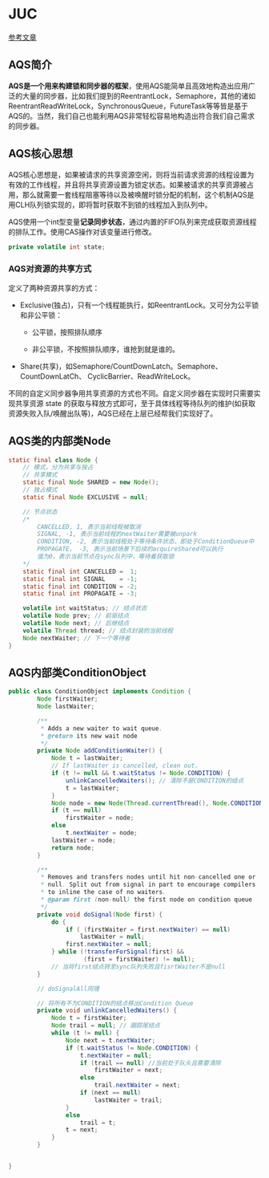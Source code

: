 # JUC

<a href="https://pdai.tech/md/java/thread/java-thread-x-lock-AbstractQueuedSynchronizer.html">参考文章</a>

## AQS简介

**AQS是一个用来构建锁和同步器的框架**，使用AQS能简单且高效地构造出应用广泛的大量的同步器，比如我们提到的ReentrantLock，Semaphore，其他的诸如ReentrantReadWriteLock，SynchronousQueue，FutureTask等等皆是基于AQS的。当然，我们自己也能利用AQS非常轻松容易地构造出符合我们自己需求的同步器。

## AQS核心思想

AQS核心思想是，如果被请求的共享资源空闲，则将当前请求资源的线程设置为有效的工作线程，并且将共享资源设置为锁定状态。如果被请求的共享资源被占用，那么就需要一套线程阻塞等待以及被唤醒时锁分配的机制，这个机制AQS是用CLH队列锁实现的，即将暂时获取不到锁的线程加入到队列中。

AQS使用一个int型变量**记录同步状态**，通过内置的FIFO队列来完成获取资源线程的排队工作。使用CAS操作对该变量进行修改。

```java
private volatile int state;
```

### AQS对资源的共享方式

定义了两种资源共享的方式：

- Exclusive(独占)，只有一个线程能执行，如ReentrantLock。又可分为公平锁和非公平锁：
  
  - 公平锁，按照排队顺序
  
  - 非公平锁，不按照排队顺序，谁抢到就是谁的。

- Share(共享)，如Semaphore/CountDownLatch。Semaphore、CountDownLatCh、 CyclicBarrier、ReadWriteLock。

不同的自定义同步器争用共享资源的方式也不同。自定义同步器在实现时只需要实现共享资源 state 的获取与释放方式即可，至于具体线程等待队列的维护(如获取资源失败入队/唤醒出队等)，AQS已经在上层已经帮我们实现好了。

## AQS类的内部类Node

```java
static final class Node {
    // 模式，分为共享与独占
    // 共享模式
    static final Node SHARED = new Node();    
    // 独占模式
    static final Node EXCLUSIVE = null;

    // 节点状态
    /*
        CANCELLED, 1, 表示当前线程被取消
        SIGNAL, -1, 表示当前线程的nextWaiter需要被unpark
        CONDITION, -2, 表示当前线程处于等待条件状态，即处于ConditionQueue中
        PROPAGATE， -3, 表示当前场景下后续的acquireShared可以执行
        值为0，表示当前节点在sync队列中，等待着获取锁  
    */
    static final int CANCELLED =  1;
    static final int SIGNAL    = -1;
    static final int CONDITION = -2;
    static final int PROPAGATE = -3;

    volatile int waitStatus; // 结点状态
    volatile Node prev; // 前驱结点
    volatile Node next; // 后继结点
    volatile Thread thread; // 结点封装的当前线程
    Node nextWaiter; // 下一个等待者
}
```

## AQS内部类ConditionObject

```java
public class ConditionObject implements Condition {
        Node firstWaiter;
        Node lastWaiter;

        /**
         * Adds a new waiter to wait queue.
         * @return its new wait node
         */
        private Node addConditionWaiter() {
            Node t = lastWaiter;
            // If lastWaiter is cancelled, clean out.
            if (t != null && t.waitStatus != Node.CONDITION) {
                unlinkCancelledWaiters(); // 清除不是CONDITION的结点
                t = lastWaiter;
            }
            Node node = new Node(Thread.currentThread(), Node.CONDITION);
            if (t == null)
                firstWaiter = node;
            else
                t.nextWaiter = node;
            lastWaiter = node;
            return node;
        }

        /**
         * Removes and transfers nodes until hit non-cancelled one or
         * null. Split out from signal in part to encourage compilers
         * to inline the case of no waiters.
         * @param first (non-null) the first node on condition queue
         */
        private void doSignal(Node first) {
            do {
                if ( (firstWaiter = first.nextWaiter) == null)
                    lastWaiter = null;
                first.nextWaiter = null;
            } while (!transferForSignal(first) &&
                     (first = firstWaiter) != null);
            // 当将first结点转至sync队列失败且fisrtWaiter不是null
        }

        // doSignalAll同理

        // 将所有不为CONDITION的结点移出Condition Queue
        private void unlinkCancelledWaiters() {
            Node t = firstWaiter;
            Node trail = null; // 跟踪尾结点
            while (t != null) {
                Node next = t.nextWaiter;
                if (t.waitStatus != Node.CONDITION) {
                    t.nextWaiter = null;
                    if (trail == null) //当前处于队头且需要清除
                        firstWaiter = next;
                    else
                        trail.nextWaiter = next;
                    if (next == null)
                        lastWaiter = trail;
                }
                else
                    trail = t;
                t = next;
            }
        }


}
```
